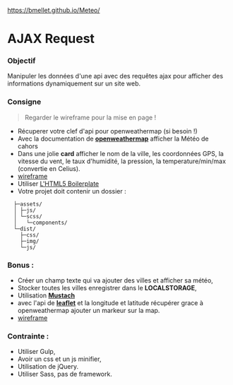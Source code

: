 https://bmellet.github.io/Meteo/




# AJAX Request

### Objectif

Manipuler les données d'une api avec des requêtes ajax pour afficher des informations dynamiquement sur un site web.

### Consigne

> Regarder le wireframe pour la mise en page !

- Récuperer votre clef d'api pour openweathermap (si besoin !)
- Avec la documentation de **[openweathermap](https://www.openweathermap.org/current)** afficher la Météo de cahors
- Dans une jolie **card** afficher le nom de la ville, les coordonnées GPS, la vitesse du vent, le taux d'humidité, la pression, la temperature/min/max (convertie en Celius).
- [wireframe](https://screenshots.firefox.com/R6pn3jl26dmekiwp/wireframe.cc)
- Utiliser [L'HTML5 Boilerplate](https://raw.githubusercontent.com/h5bp/html5-boilerplate/master/src/index.html)
- Votre projet doit contenir un dossier :
```
  ├─assets/
  │ ├─js/
  │ └─scss/
  │   └─components/
  └─dist/
    ├─css/
    ├─img/
    └─js/
```

### Bonus :

- Créer un champ texte qui va ajouter des villes et afficher sa météo,
- Stocker toutes les villes enregistrer dans le **LOCALSTORAGE**,
- Utilisation **[Mustach](https://github.com/janl/mustache.js)**
- avec l'api de **[leaflet](http://leafletjs.com/reference-1.2.0.html)** et la longitude et latitude récupérer grace à openweathermap ajouter un markeur sur la map.
- [wireframe](https://screenshots.firefox.com/slzlhIC4fXZysQLU/wireframe.cc)

### Contrainte : 

- Utiliser Gulp,
- Avoir un css et un js minifier,
- Utilisation de jQuery.
- Utiliser Sass, pas de framework.
